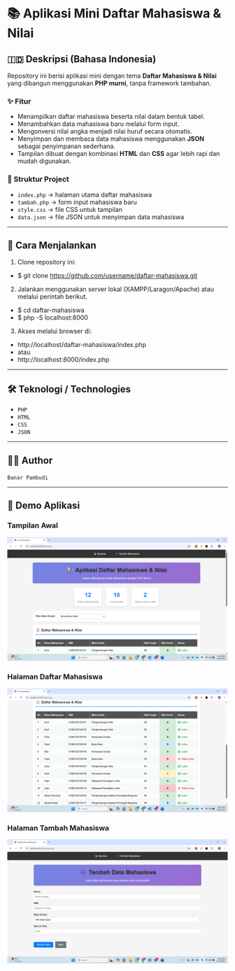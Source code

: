 # 📚 Aplikasi Mini Daftar Mahasiswa & Nilai

## 🇮🇩 Deskripsi (Bahasa Indonesia)
Repository ini berisi aplikasi mini dengan tema **Daftar Mahasiswa & Nilai** yang dibangun menggunakan **PHP murni**, tanpa framework tambahan.  

### ✨ Fitur
- Menampilkan daftar mahasiswa beserta nilai dalam bentuk tabel.  
- Menambahkan data mahasiswa baru melalui form input.  
- Mengonversi nilai angka menjadi nilai huruf secara otomatis.  
- Menyimpan dan membaca data mahasiswa menggunakan **JSON** sebagai penyimpanan sederhana.  
- Tampilan dibuat dengan kombinasi **HTML** dan **CSS** agar lebih rapi dan mudah digunakan.  

### 📂 Struktur Project
- `index.php` → halaman utama daftar mahasiswa  
- `tambah.php` → form input mahasiswa baru  
- `style.css` → file CSS untuk tampilan  
- `data.json` → file JSON untuk menyimpan data mahasiswa  

---

## 🚀 Cara Menjalankan
1. Clone repository ini:
- $ git clone https://github.com/username/daftar-mahasiswa.git
2. Jalankan menggunakan server lokal (XAMPP/Laragon/Apache) atau melalui perintah berikut.
- $ cd daftar-mahasiswa
- $ php -S localhost:8000
3. Akses melalui browser di:
- http://localhost/daftar-mahasiswa/index.php
- atau
- http://localhost:8000/index.php

---

## 🛠️ Teknologi / Technologies
- `PHP`
- `HTML`
- `CSS`
- `JSON`

---

## 👨‍💻 Author
`Banar Pambudi`

---

## 📸 Demo Aplikasi

### Tampilan Awal
![Tampilan Awal](assets/img/screenshot-awal.png)

### Halaman Daftar Mahasiswa
![Daftar Mahasiswa](assets/img/screenshot-daftar.png)

### Halaman Tambah Mahasiswa
![Tambah Mahasiswa](assets/img/screenshot-form.png)
